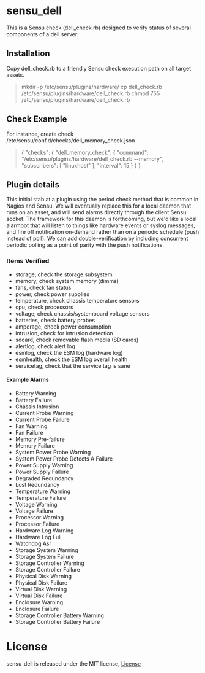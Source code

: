 # sensu_dell

This is a Sensu check (dell_check.rb) designed to verify status of several components of a dell server.

## Installation

Copy dell_check.rb to a friendly Sensu check execution path on all target assets.

> mkdir -p /etc/sensu/plugins/hardware/
> cp dell_check.rb /etc/sensu/plugins/hardware/dell_check.rb
> chmod 755 /etc/sensu/plugins/hardware/dell_check.rb

## Check Example

For instance, create check /etc/sensu/conf.d/checks/dell_memory_check.json  

> {
>  "checks": {
>    "dell_memory_check": {
      "command": "/etc/sensu/plugins/hardware/dell_check.rb --memory",
>      "subscribers": [
>        "linuxhost"
>      ],
>      "interval": 15
>    }
>  }
> }

## Plugin details

This initial stab at a plugin using the period check method that is common in Nagios and Sensu.  We will eventually replace this for a local daemon that runs on an asset, and will send alarms directly through the client Sensu socket.  The framework for this daemon is forthcoming, but we'd like a local alarmbot that will listen to things like hardware events or syslog messages, and fire off notification on-demand rather than on a periodic schedule (push instead of poll).  We can add double-verification by including concurrent periodic polling as a point of parity with the push notifications.

### Items Verified

* storage, check the storage subsystem
* memory, check system memory (dimms)
* fans, check fan status
* power, check power supplies
* temperature, check chassis temperature sensors
* cpu, check processors 
* voltage, check chassis/systemboard voltage sensors
* batteries, check battery probes
* amperage, check power consumption
* intrusion, check for intrusion detection
* sdcard, check removable flash media (SD cards)
* alertlog, check alert log
* esmlog, check the ESM log (hardware log)
* esmhealth, check the ESM log overall health
* servicetag, check that the service tag is sane

#### Example Alarms

* Battery Warning
* Battery Failure
* Chassis Intrusion
* Current Probe Warning
* Current Probe Failure
* Fan Warning
* Fan Failure
* Memory Pre-failure
* Memory Failure
* System Power Probe Warning
* System Power Probe Detects A Failure
* Power Supply Warning
* Power Supply Failure
* Degraded Redundancy
* Lost Redundancy
* Temperature Warning
* Temperature Failure
* Voltage Warning
* Voltage Failure
* Processor Warning
* Processor Failure
* Hardware Log Warning
* Hardware Log Full
* Watchdog Asr
* Storage System Warning
* Storage System Failure
* Storage Controller Warning
* Storage Controller Failure
* Physical Disk Warning
* Physical Disk Failure
* Virtual Disk Warning
* Virtual Disk Failure
* Enclosure Warning
* Enclosure Failure
* Storage Controller Battery Warning
* Storage Controller Battery Failure

# License
   sensu_dell is released under the MIT license, [License](LICENSE.txt)  

